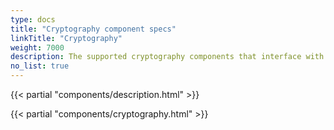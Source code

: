 ```yaml
---
type: docs
title: "Cryptography component specs"
linkTitle: "Cryptography"
weight: 7000
description: The supported cryptography components that interface with Dapr
no_list: true
---
```


{{< partial "components/description.html" >}}

{{< partial "components/cryptography.html" >}}